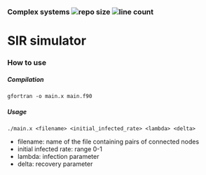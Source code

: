 ### Complex systems ![repo size](https://img.shields.io/github/languages/code-size/a96lex/complex-systems) ![line count](https://img.shields.io/tokei/lines/github/a96lex/complex-systems)

# SIR simulator

### How to use

##### Compilation

```
gfortran -o main.x main.f90
```

##### Usage

```
./main.x <filename> <initial_infected_rate> <lambda> <delta>
```

- filename: name of the file containing pairs of connected nodes
- initial infected rate: range 0-1
- lambda: infection parameter
- delta: recovery parameter
